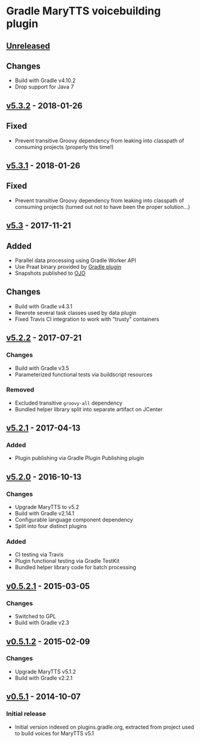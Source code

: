 Gradle MaryTTS voicebuilding plugin
===================================

[Unreleased]
------------

## Changes

- Build with Gradle v4.10.2
- Drop support for Java 7

[v5.3.2] - 2018-01-26
---------------------

## Fixed

- Prevent transitive Groovy dependency from leaking into classpath of consuming projects (properly this time!)

[v5.3.1] - 2018-01-26
---------------------

## Fixed

- Prevent transitive Groovy dependency from leaking into classpath of consuming projects (turned out not to have been the proper solution...)

[v5.3] - 2017-11-21
-------------------

## Added

- Parallel data processing using Gradle Worker API
- Use Praat binary provided by [Gradle plugin](https://github.com/m2ci-msp/gradle-praat-wrapper-plugin)
- Snapshots published to [OJO](https://oss.jfrog.org/)

## Changes

- Build with Gradle v4.3.1
- Rewrote several task classes used by data plugin
- Fixed Travis CI integration to work with "trusty" containers

[v5.2.2] - 2017-07-21
---------------------

### Changes

- Build with Gradle v3.5
- Parameterized functional tests via buildscript resources

### Removed

- Excluded transitive `groovy-all` dependency
- Bundled helper library split into separate artifact on JCenter

[v5.2.1] - 2017-04-13
---------------------

### Added

- Plugin publishing via Gradle Plugin Publishing plugin

[v5.2.0] - 2016-10-13
---------------------

### Changes

- Upgrade MaryTTS to v5.2
- Build with Gradle v2.14.1
- Configurable language component dependency
- Split into four distinct plugins

### Added

- CI testing via Travis
- Plugin functional testing via Gradle TestKit
- Bundled helper library code for batch processing

[v0.5.2.1] - 2015-03-05
-----------------------

### Changes

- Switched to GPL
- Build with Gradle v2.3

[v0.5.1.2] - 2015-02-09
-----------------------

### Changes

- Upgrade MaryTTS v5.1.2
- Build with Gradle v2.2.1

[v0.5.1] - 2014-10-07
---------------------

### Initial release

- Initial version indexed on plugins.gradle.org, extracted from project used to build voices for MaryTTS v5.1

[Unreleased]: https://github.com/marytts/gradle-marytts-voicebuilding-plugin/compare/v5.3.2...HEAD
[v5.3.2]: https://github.com/marytts/gradle-marytts-voicebuilding-plugin/releases/tag/v5.3.2
[v5.3.1]: https://github.com/marytts/gradle-marytts-voicebuilding-plugin/releases/tag/v5.3.1
[v5.3]: https://github.com/marytts/gradle-marytts-voicebuilding-plugin/releases/tag/v5.3
[v5.2.2]: https://github.com/marytts/gradle-marytts-voicebuilding-plugin/releases/tag/v5.2.2
[v5.2.1]: https://github.com/marytts/gradle-marytts-voicebuilding-plugin/releases/tag/v5.2.1
[v5.2.0]: https://github.com/marytts/gradle-marytts-voicebuilding-plugin/releases/tag/v5.2.0
[v0.5.2.1]: https://github.com/marytts/gradle-marytts-voicebuilding-plugin/releases/tag/v0.5.2.1
[v0.5.1.2]: https://github.com/marytts/gradle-marytts-voicebuilding-plugin/releases/tag/v0.5.1.2
[v0.5.1]: https://github.com/marytts/gradle-marytts-voicebuilding-plugin/releases/tag/v0.5.1
